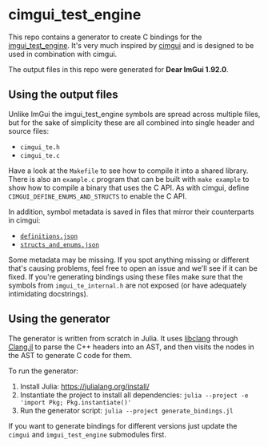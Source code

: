 # cimgui_test_engine
This repo contains a generator to create C bindings for the
[imgui_test_engine](https://github.com/ocornut/imgui_test_engine). It's very
much inspired by [cimgui](https://github.com/cimgui/cimgui) and is designed to
be used in combination with cimgui.

The output files in this repo were generated for **Dear ImGui 1.92.0**.

## Using the output files
Unlike ImGui the imgui_test_engine symbols are spread across multiple files, but
for the sake of simplicity these are all combined into single header and
source files:
- `cimgui_te.h`
- `cimgui_te.c`

Have a look at the `Makefile` to see how to compile it into a shared
library. There is also an `example.c` program that can be built with `make
example` to show how to compile a binary that uses the C API. As with cimgui,
define `CIMGUI_DEFINE_ENUMS_AND_STRUCTS` to enable the C API.

In addition, symbol metadata is saved in files that mirror their counterparts in
cimgui:
- [`definitions.json`](https://github.com/cimgui/cimgui?tab=readme-ov-file#definitions-description)
- [`structs_and_enums.json`](https://github.com/cimgui/cimgui?tab=readme-ov-file#structs_and_enums-description)

Some metadata may be missing. If you spot anything missing or different that's
causing problems, feel free to open an issue and we'll see if it can be
fixed. If you're generating bindings using these files make
sure that the symbols from `imgui_te_internal.h` are not exposed (or have
adequately intimidating docstrings).

## Using the generator
The generator is written from scratch in Julia. It uses
[libclang](https://clang.llvm.org/docs/LibClang.html) through
[Clang.jl](https://juliainterop.github.io/Clang.jl) to parse the C++ headers
into an AST, and then visits the nodes in the AST to generate C code for
them.

To run the generator:
1. Install Julia: https://julialang.org/install/
2. Instantiate the project to install all dependencies: `julia --project -e 'import Pkg; Pkg.instantiate()'`
3. Run the generator script: `julia --project generate_bindings.jl`

If you want to generate bindings for different versions just update the `cimgui`
and `imgui_test_engine` submodules first.
